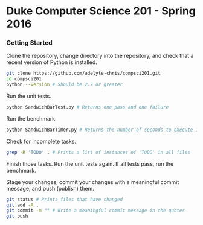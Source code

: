 # Duke Computer Science 201 - Spring 2016

### Getting Started

Clone the repository, change directory into the repository, and check that a recent version of Python is installed.

```bash
git clone https://github.com/adelyte-chris/compsci201.git
cd compsci201
python --version # Should be 2.7 or greater
```

Run the unit tests.

```bash
python SandwichBarTest.py # Returns one pass and one failure
```

Run the benchmark.

```bash
python SandwichBarTimer.py # Returns the number of seconds to execute 1,000,000 times
```

Check for incomplete tasks.

```bash
grep -R 'TODO' . # Prints a list of instances of 'TODO' in all files
```

Finish those tasks. Run the unit tests again. If all tests pass, run the benchmark.

Stage your changes, commit your changes with a meaningful commit message, and push (publish) them.

```bash
git status # Prints files that have changed
git add -A .
git commit -m "" # Write a meaningful commit message in the quotes
git push
```
